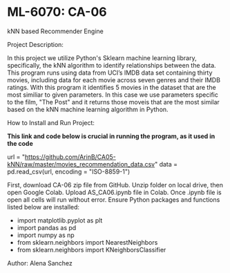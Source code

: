 # ML-6070: CA-06

kNN based Recommender Engine

Project Description: 

In this project we utilize Python's Sklearn machine learning library, specifically, the kNN algorithm to identify relationships between the data. This program runs using data from UCI’s IMDB data set containing thirty movies, including data for each movie across seven genres and their IMDB ratings. With this program it identifies 5 movies in the dataset that are the most similiar to given parameters. In this case we use parameters specific to the film, "The Post" and it returns those moveis that are the most similar based on the kNN machine learning algorithm in Python.

How to Install and Run Project:

**This link and code below is crucial in running the program, as it used in the code**

url = "https://github.com/ArinB/CA05-kNN/raw/master/movies_recommendation_data.csv"
data = pd.read_csv(url, encoding = "ISO-8859-1") 

First, download CA-06 zip file from GitHub. Unzip folder on local drive, then open Google Colab. Upload AS_CA06.ipynb file in Colab. Once .ipynb file is open all cells will run without error. Ensure Python packages and functions listed below are installed:

- import matplotlib.pyplot as plt
- import pandas as pd
- import numpy as np
- from sklearn.neighbors import NearestNeighbors
- from sklearn.neighbors import KNeighborsClassifier

Author: Alena Sanchez
